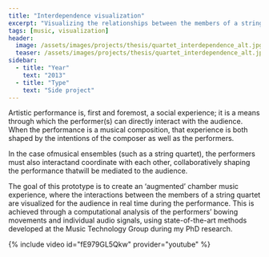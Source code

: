 ```yaml
---
title: "Interdependence visualization"
excerpt: "Visualizing the relationships between the members of a string quartet"
tags: [music, visualization]
header:
  image: /assets/images/projects/thesis/quartet_interdependence_alt.jpg
  teaser: /assets/images/projects/thesis/quartet_interdependence_alt.jpg
sidebar:
  - title: "Year"
    text: "2013"
  - title: "Type"
    text: "Side project"
---
```


Artistic performance is, first and foremost, a social experience; it is a means through which the performer(s) can directly interact with the audience. When the performance is a musical composition, that experience is both shaped by the intentions of the composer as well as the performers.

In the case ofmusical ensembles (such as a string quartet), the performers must also interactand coordinate with each other, collaboratively shaping the performance thatwill be mediated to the audience. 

The goal of this prototype is to create an ‘augmented’ chamber music experience, where the interactions between the members of a string quartet are visualized for the audience in real time during the performance. This is achieved through a computational analysis of the performers’ bowing movements and individual audio signals, using state-of-the-art methods developed at the Music Technology Group during my PhD research.

{% include video id="fE979GL5Qkw" provider="youtube" %}